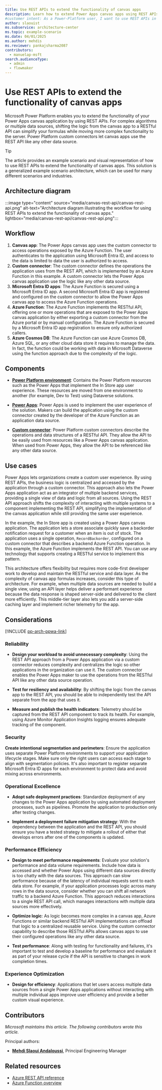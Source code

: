 ```yaml
---
title: Use REST APIs to extend the functionality of canvas apps
description: Learn how to extend Power Apps canvas apps using REST APIs to simplify logic, centralize business processes, and integrate multiple data sources efficiently.
#customer intent: As a Power-Platform user, I want to use REST APIs in my canvas apps so that I can centralize business logic and simplify app formulas.
author: slaouist
ms.subservice: architecture-center
ms.topic: example-scenario
ms.date: 04/01/2025
ms.author: mehdis
ms.reviewer: pankajsharma2087
contributors:
  - manuelap-msft
search.audienceType:
  - admin
  - flowmaker
---
```


# Use REST APIs to extend the functionality of canvas apps

Microsoft Power Platform enables you to extend the functionality of your Power Apps canvas application by using REST APIs. For complex algorithms or multiple data sources, shifting the logic from the canvas app to a RESTful API can simplify your formulas while moving more complex functionality to the server. Power Platform custom connectors let canvas apps use the REST API like any other data source.  

> [!TIP]
> The article provides an example scenario and visual representation of how to use REST APIs to extend the functionality of canvas apps. This solution is a generalized example scenario architecture, which can be used for many different scenarios and industries.

## Architecture diagram

:::image type="content" source="media/canvas-rest-api/canvas-rest-api.png" alt-text="Architecture diagram illustrating the workflow for using REST APIs to extend the functionality of canvas apps." lightbox="media/canvas-rest-api/canvas-rest-api.png":::

## Workflow

1. **Canvas app**: The Power Apps canvas app uses the custom connector to access operations exposed by the Azure Function. The user authenticates to the application using Microsoft Entra ID, and access to the data is limited to data the user is authorized to access.
1. **Custom connector**: The custom connector defines the operations the application uses from the REST API, which is implemented by an Azure Function in this example. A custom connector lets the Power Apps canvas application use the logic like any other data source.
1. **Microsoft Entra ID apps**: The Azure Function is secured using a Microsoft Entra ID app. A second Microsoft Entra ID app is registered and configured on the custom connector to allow the Power Apps canvas app to access the Azure Function operations.
1. **Azure Function**: The Azure Function implements the RESTful API, offering one or more operations that are exposed to the Power Apps canvas application by either exporting a custom connector from the Azure portal or by manual configuration. The Azure Function is secured by a Microsoft Entra ID app registration to ensure only authorized callers.
1. **Azure Cosmos DB**: The Azure Function can use Azure Cosmos DB, Azure SQL, or any other cloud data store it requires to manage the data. In fact, the function could be working with data in Microsoft Dataverse using the function approach due to the complexity of the logic.

## Components

- **[Power Platform environment](/power-platform/admin/environments-overview)**: Contains the Power Platform resources such as the Power Apps that implement the In Store app user experience. These resources are moved from one environment to another (for example, Dev to Test) using Dataverse solutions.

- **[Power Apps](/power-apps/)**: Power Apps is used to implement the user experience of the solution. Makers can build the application using the custom connector created by the developer of the Azure Function as an application data source.

- **[Custom connector](/connectors/custom-connectors/)**: Power Platform custom connectors describe the operations and data structures of a RESTful API. They allow the API to be easily used from resources like a Power Apps canvas application. When used from Power Apps, they allow the API to be referenced like any other data source.

## Use cases

Power Apps lets organizations create a custom user experience. By using REST APIs, the business logic is centralized and accessed by the application through a custom connector. This approach also lets the Power Apps application act as an integrator of multiple backend services, providing a single view of data and logic from all sources. Using the REST API approach shifts the complexity of interacting with multiple systems to a component implementing the REST API, simplifying the implementation of the canvas application while still providing the same user experience.

In the example, the In Store app is created using a Power Apps canvas application. The application lets a store associate quickly save a backorder notification request for a customer when an item is out of stock. The application uses a single operation, `RecordBackorder`, configured on a custom connector that describes a backend Azure Function operation. In this example, the Azure Function implements the REST API. You can use any technology that supports creating a RESTful service to implement this pattern.

This architecture offers flexibility but requires more code-first developer work to develop and maintain the RESTful service and data layer. As the complexity of canvas app formulas increases, consider this type of architecture. For example, when multiple data sources are needed to build a single view, using an API layer helps deliver a performant experience because the data response is shaped server-side and delivered to the client more efficiently. This middle-tier layer also lets you add a server-side caching layer and implement richer telemetry for the app.

## Considerations

[!INCLUDE [pp-arch-ppwa-link](../../includes/pp-arch-ppwa-link.md)]

### Reliability

- **Design your workload to avoid unnecessary complexity**: Using the REST API approach from a Power Apps application via a custom connector reduces complexity and centralizes the logic so other applications in the organization can use it. The custom connector enables the Power Apps maker to use the operations from the RESTful API like any other data source operation.

- **Test for resiliency and availability**: By shifting the logic from the canvas app to the REST API, you should be able to independently test the API separate from the app that uses it.

- **Measure and publish the health indicators**: Telemetry should be captured from the REST API component to track its health. For example, using Azure Monitor Application Insights logging ensures adequate tracking of the component.

### Security

**Create intentional segmentation and perimeters**: Ensure the application uses separate Power Platform environments to support your application lifecycle stages. Make sure only the right users can access each stage to align with segmentation policies. It's also important to register separate Microsoft Entra ID apps for each environment to protect data and avoid mixing across environments.  

### Operational Excellence

- **Adopt safe deployment practices**: Standardize deployment of any changes to the Power Apps application by using automated deployment processes, such as pipelines. Promote the application to production only after testing changes.

- **Implement a deployment failure mitigation strategy**: With the dependency between the application and the REST API, you should ensure you have a tested strategy to mitigate a rollout of either that develops errors after one of the components is updated.

### Performance Efficiency

- **Design to meet performance requirements**: Evaluate your solution's performance and data volume requirements. Include how data is accessed and whether Power Apps using different data sources directly is too chatty with the data sources. This approach can slow performance because of the latency of individual requests sent to each data store. For example, if your application processes logic across many rows in the data source, consider whether you can shift all network traffic to a backend Azure Function. This approach reduces interactions to a single REST API call, which manages interactions with multiple data sources more effectively.

- **Optimize logic**: As logic becomes more complex in a canvas app, Azure Functions or similar backend RESTful API implementations can offload that logic to a centralized reusable service. Using the custom connector capability to describe those RESTful APIs allows canvas apps to use their configured operations like any other data source.

- **Test performance**: Along with testing for functionality and failures, it's important to test and develop a baseline for performance and evaluate it as part of your release cycle if the API is sensitive to changes in work completion times.

### Experience Optimization

- **Design for efficiency**: Applications that let users access multiple data sources from a single Power Apps applications without interacting with multiple individual apps improve user efficiency and provide a better custom visual experience.

## Contributors

_Microsoft maintains this article. The following contributors wrote this article._

Principal authors:

- **[Mehdi Slaoui Andaloussi](https://www.linkedin.com/in/mehdi-slaoui-andaloussi-7450772/)**, Principal Engineering Manager

## Related resources

- [Azure REST API reference](/rest/api/azure/)
- [Azure Function overview](/azure/azure-functions/functions-overview?pivots=programming-language-csharp) 